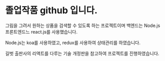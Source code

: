 # 졸업작품 github 입니다.
그림을 그려서 원하는 상품을 검색할 수 있도록 하는 프로젝트이며 백엔드는 Node.js 프론트엔드느 react.js를 사용했습니다.

Node.js는 koa를 사용하였고, redux를 사용하여 상태관리를 하였습니다.

길벗 출판사의 리액트를 다루는 기술 개정판을 참고하여 프로젝트를 진행하였습니다.
